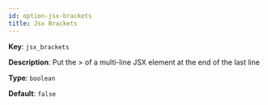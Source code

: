 ```yaml
---
id: option-jsx-brackets
title: Jsx Brackets
---
```

**Key**: `jsx_brackets`

**Description**: Put the > of a multi-line JSX element at the end of the last line

**Type**: `boolean`

**Default**: `false`
